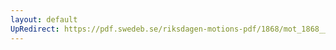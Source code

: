 ```yaml
---
layout: default
UpRedirect: https://pdf.swedeb.se/riksdagen-motions-pdf/1868/mot_1868__ak__00138/mot_1868__ak__00138_002.pdf
---
```

